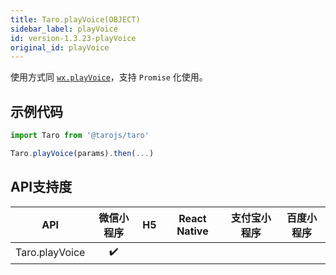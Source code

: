 ```yaml
---
title: Taro.playVoice(OBJECT)
sidebar_label: playVoice
id: version-1.3.23-playVoice
original_id: playVoice
---
```



使用方式同 [`wx.playVoice`](https://developers.weixin.qq.com/miniprogram/dev/api/wx.playVoice.html)，支持 `Promise` 化使用。

## 示例代码

```jsx
import Taro from '@tarojs/taro'

Taro.playVoice(params).then(...)
```



## API支持度


| API | 微信小程序 | H5 | React Native | 支付宝小程序 | 百度小程序 |
| :-: | :-: | :-: | :-: | :-: | :-: |
| Taro.playVoice | ✔️ |  |  |  |  |



